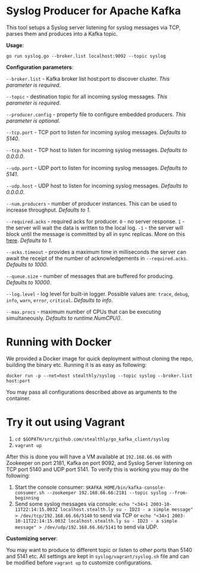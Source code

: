 Syslog Producer for Apache Kafka 
==================================

This tool setups a Syslog server listening for syslog messages via TCP, parses them and produces into a Kafka topic.

**Usage**:

`go run syslog.go --broker.list localhost:9092 --topic syslog`

**Configuration parameters**:

`--broker.list` - Kafka broker list host:port to discover cluster. *This parameter is required*.

`--topic` - destination topic for all incoming syslog messages. *This parameter is required*.

`--producer.config` - property file to configure embedded producers. *This parameter is optional*.

`--tcp.port` - TCP port to listen for incoming syslog messages. *Defaults to 5140*.

`--tcp.host` - TCP host to listen for incoming syslog messages. *Defaults to 0.0.0.0*.

`--udp.port` - UDP port to listen for incoming syslog messages. *Defaults to 5141*.

`--udp.host` - UDP host to listen for incoming syslog messages. *Defaults to 0.0.0.0*.

`--num.producers` - number of producer instances. This can be used to increase throughput. *Defaults to 1*.

`--required.acks` - required acks for producer. `0` - no server response. `1` - the server will wait the data is written to the local log. `-1` - the server will block until the message is committed by all in sync replicas. More on this [here](https://cwiki.apache.org/confluence/display/KAFKA/A+Guide+To+The+Kafka+Protocol#AGuideToTheKafkaProtocol-ProduceRequest). *Defaults to 1*.

`--acks.timeout` - provides a maximum time in milliseconds the server can await the receipt of the number of acknowledgements in `--required.acks`. *Defaults to 1000*.

`--queue.size` - number of messages that are buffered for producing. *Defaults to 10000*.

`--log.level` - log level for built-in logger. Possible values are: `trace`, `debug`, `info`, `warn`, `error`, `critical`. *Defaults to info*.

`--max.procs` - maximum number of CPUs that can be executing simultaneously. *Defaults to runtime.NumCPU()*.

Running with Docker
==================

We provided a Docker image for quick deployment without cloning the repo, building the binary etc. Running it is as easy as following:

`docker run -p --net=host stealthly/syslog --topic syslog --broker.list host:port`

You may pass all configurations described above as arguments to the container.

Try it out using Vagrant
=======================

1. `cd $GOPATH/src/github.com/stealthly/go_kafka_client/syslog`
2. `vagrant up`

After this is done you will have a VM available at `192.168.66.66` with Zookeeper on port 2181, Kafka on port 9092, and Syslog Server listening on TCP port 5140 and UDP port 5141. To verify this is working you may do the following:

1. Start the console consumer: `$KAFKA_HOME/bin/kafka-console-consumer.sh --zookeeper 192.168.66.66:2181 --topic syslog --from-beginning`
2. Send some syslog messages via console: `echo "<34>1 2003-10-11T22:14:15.003Z localhost.stealth.ly su - ID23 - a simple message" > /dev/tcp/192.168.66.66/5140` to send via TCP or `echo "<34>1 2003-10-11T22:14:15.003Z localhost.stealth.ly su - ID23 - a simple message" > /dev/udp/192.168.66.66/5141` to send via UDP.

**Customizing server**:

You may want to produce to different topic or listen to other ports than 5140 and 5141 etc. All settings are kept in `syslog/vagrant/syslog.sh` file and can be modified before `vagrant up` to customize configurations.